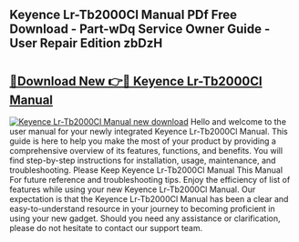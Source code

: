 ## Keyence Lr-Tb2000Cl Manual PDf Free Download - Part-wDq Service Owner Guide - User Repair Edition zbDzH

# <h2><a href="http://bc38286.oget.top/?id=Keyence+Lr-Tb2000Cl+Manual">🔗Download New 👉🔴 Keyence Lr-Tb2000Cl Manual</a></h2>

[![Keyence Lr-Tb2000Cl Manual new download](https://i.imgur.com/5g1atiW.png)](http://bc38286.oget.top/?id=Keyence+Lr-Tb2000Cl+Manual)
Hello and welcome to the user manual for your newly integrated Keyence Lr-Tb2000Cl Manual. This guide is here to help you make the most of your product by providing a comprehensive overview of its features, functions, and benefits. You will find step-by-step instructions for installation, usage, maintenance, and troubleshooting. Please Keep Keyence Lr-Tb2000Cl Manual This Manual For future reference and troubleshooting tips. Enjoy the efficiency of list of features while using your new Keyence Lr-Tb2000Cl Manual. Our expectation is that the Keyence Lr-Tb2000Cl Manual has been a clear and easy-to-understand resource in your journey to becoming proficient in using your new gadget. Should you need any assistance or clarification, please do not hesitate to contact our support team.
